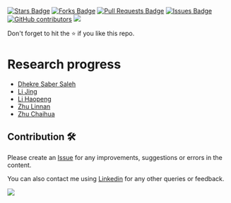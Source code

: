 <a href="https://github.com/drshahizan/python-tutorial/stargazers"><img src="https://img.shields.io/github/stars/drshahizan/python-tutorial" alt="Stars Badge"/></a>
<a href="https://github.com/drshahizan/python-tutorial/network/members"><img src="https://img.shields.io/github/forks/drshahizan/python-tutorial" alt="Forks Badge"/></a>
<a href="https://github.com/drshahizan/python-tutorial/pulls"><img src="https://img.shields.io/github/issues-pr/drshahizan/python-tutorial" alt="Pull Requests Badge"/></a>
<a href="https://github.com/drshahizan/python-tutorial/issues"><img src="https://img.shields.io/github/issues/drshahizan/python-tutorial" alt="Issues Badge"/></a>
<a href="https://github.com/drshahizan/python-tutorial/graphs/contributors"><img alt="GitHub contributors" src="https://img.shields.io/github/contributors/drshahizan/Python_Tutorial?color=2b9348"></a>
![](https://visitor-badge.glitch.me/badge?page_id=drshahizan/python-tutorial)

Don't forget to hit the :star: if you like this repo.

# Research progress
- [Dhekre Saber Saleh](./dhekre)
- [Li Jing](./li-jing)
- [Li Haopeng](./haopeng)
- [Zhu Linnan](./nancy)
- [Zhu Chaihua]()

## Contribution 🛠️
Please create an [Issue](https://github.com/drshahizan/python-tutorial/issues) for any improvements, suggestions or errors in the content.

You can also contact me using [Linkedin](https://www.linkedin.com/in/drshahizan/) for any other queries or feedback.

![](https://visitor-badge.glitch.me/badge?page_id=drshahizan)
